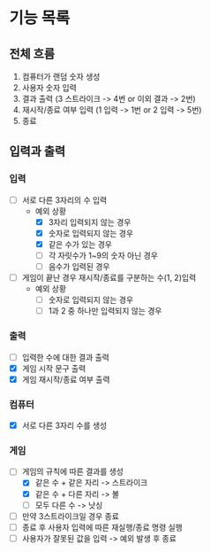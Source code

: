 # 기능 목록

## 전체 흐름
1. 컴퓨터가 랜덤 숫자 생성
2. 사용자 숫자 입력
3. 결과 출력 (3 스트라이크 -> 4번 or 이외 결과 -> 2번)
4. 재시작/종료 여부 입력 (1 입력 -> 1번 or 2 입력 -> 5번) 
5. 종료

## 입력과 출력
### 입력
- [ ] 서로 다른 3자리의 수 입력
  - 예외 상황
    - [x] 3자리 입력되지 않는 경우
    - [x] 숫자로 입력되지 않는 경우
    - [x] 같은 수가 있는 경우
    - [ ] 각 자릿수가 1~9의 숫자 아닌 경우
    - [ ] 음수가 입력된 경우
  
- [ ] 게임이 끝난 경우 재시작/종료를 구분하는 수(1, 2)입력
  - 예외 상황
    - [ ] 숫자로 입력되지 않는 경우
    - [ ] 1과 2 중 하나만 입력되지 않는 경우
### 출력
- [ ] 입력한 수에 대한 결과 출력
- [x] 게임 시작 문구 출력
- [x] 게임 재시작/종료 여부 출력

### 컴퓨터
- [x] 서로 다른 3자리 수를 생성

### 게임
- [ ] 게임의 규칙에 따른 결과를 생성
  - [x] 같은 수 + 같은 자리 -> 스트라이크
  - [x] 같은 수 + 다른 자리 -> 볼
  - [ ] 모두 다른 수 -> 낫싱
- [ ] 만약 3스트라이크일 경우 종료
- [ ] 종료 후 사용자 입력에 따른 재실행/종료 명령 실행
- [ ] 사용자가 잘못된 값을 입력 -> 예외 발생 후 종료
